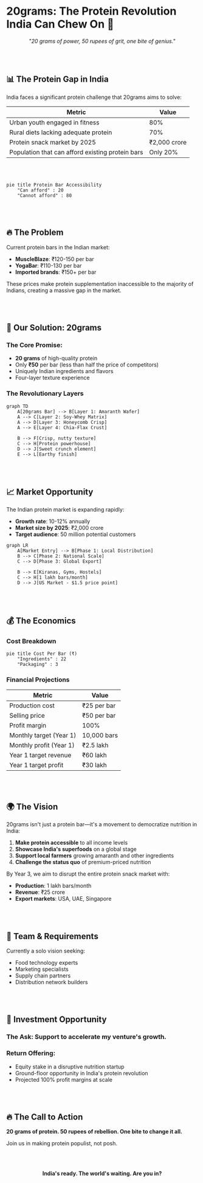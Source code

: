 # 20grams: The Protein Revolution India Can Chew On 🚀

<div align="center">
  <p><i>"20 grams of power, 50 rupees of grit, one bite of genius."</i></p>
</div>

<br></br>

## 📊 The Protein Gap in India

India faces a significant protein challenge that 20grams aims to solve:

| Metric | Value |
|--------|-------|
| Urban youth engaged in fitness | 80% |
| Rural diets lacking adequate protein | 70% |
| Protein snack market by 2025 | ₹2,000 crore |
| Population that can afford existing protein bars | Only 20% |

<br></br>

```mermaid
pie title Protein Bar Accessibility
    "Can afford" : 20
    "Cannot afford" : 80
```

<br></br>

## 🔥 The Problem

Current protein bars in the Indian market:
- **MuscleBlaze**: ₹120-150 per bar
- **YogaBar**: ₹110-130 per bar
- **Imported brands**: ₹150+ per bar

These prices make protein supplementation inaccessible to the majority of Indians, creating a massive gap in the market.

<br></br>

## 💪 Our Solution: 20grams

### The Core Promise:
- **20 grams** of high-quality protein
- Only **₹50** per bar (less than half the price of competitors)
- Uniquely Indian ingredients and flavors
- Four-layer texture experience

### The Revolutionary Layers

```mermaid
graph TD
    A[20grams Bar] --> B[Layer 1: Amaranth Wafer]
    A --> C[Layer 2: Soy-Whey Matrix]
    A --> D[Layer 3: Honeycomb Crisp]
    A --> E[Layer 4: Chia-Flax Crust]
    
    B --> F[Crisp, nutty texture]
    C --> H[Protein powerhouse]
    D --> J[Sweet crunch element]
    E --> L[Earthy finish]
```

<br></br>

## 📈 Market Opportunity

The Indian protein market is expanding rapidly:
- **Growth rate**: 10-12% annually
- **Market size by 2025**: ₹2,000 crore
- **Target audience**: 50 million potential customers

```mermaid
graph LR
    A[Market Entry] --> B[Phase 1: Local Distribution]
    B --> C[Phase 2: National Scale]
    C --> D[Phase 3: Global Export]
    
    B --> E[Kiranas, Gyms, Hostels]
    C --> H[1 lakh bars/month]
    D --> J[US Market - $1.5 price point]
```

<br></br>

## 💰 The Economics

### Cost Breakdown

```mermaid
pie title Cost Per Bar (₹)
    "Ingredients" : 22
    "Packaging" : 3
```

### Financial Projections

| Metric | Value |
|--------|-------|
| Production cost | ₹25 per bar |
| Selling price | ₹50 per bar |
| Profit margin | 100% |
| Monthly target (Year 1) | 10,000 bars |
| Monthly profit (Year 1) | ₹2.5 lakh |
| Year 1 target revenue | ₹60 lakh |
| Year 1 target profit | ₹30 lakh |

<br></br>

## 🌍 The Vision

20grams isn't just a protein bar—it's a movement to democratize nutrition in India:

1. **Make protein accessible** to all income levels
2. **Showcase India's superfoods** on a global stage
3. **Support local farmers** growing amaranth and other ingredients
4. **Challenge the status quo** of premium-priced nutrition

By Year 3, we aim to disrupt the entire protein snack market with:
- **Production**: 1 lakh bars/month
- **Revenue**: ₹25 crore
- **Export markets**: USA, UAE, Singapore

<br></br>

## 👥 Team & Requirements

Currently a solo vision seeking:
- Food technology experts
- Marketing specialists
- Supply chain partners
- Distribution network builders

<br></br>

## 💼 Investment Opportunity

### The Ask: Support to accelerate my venture's growth.

### Return Offering:
- Equity stake in a disruptive nutrition startup
- Ground-floor opportunity in India's protein revolution
- Projected 100% profit margins at scale

<br></br>

## 🔥 The Call to Action

**20 grams of protein. 50 rupees of rebellion. One bite to change it all.**

Join us in making protein populist, not posh.

<br></br>

<div align="center">
  <p><b>India's ready. The world's waiting. Are you in?</b></p>
</div>
